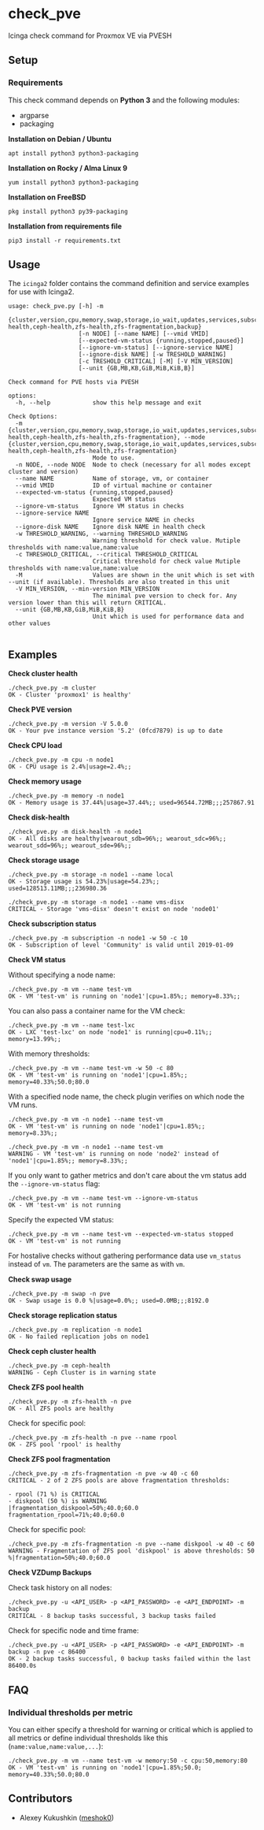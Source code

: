# check_pve
Icinga check command for Proxmox VE via PVESH

## Setup

### Requirements

This check command depends on **Python 3** and the following modules:
 * argparse
 * packaging

**Installation on Debian / Ubuntu**
```
apt install python3 python3-packaging
```

**Installation on Rocky / Alma Linux 9**
```
yum install python3 python3-packaging
```

**Installation on FreeBSD**
```
pkg install python3 py39-packaging
```

**Installation from requirements file**
```
pip3 install -r requirements.txt
```

## Usage

The ``icinga2`` folder contains the command definition and service examples for use with Icinga2.

```
usage: check_pve.py [-h] -m
                    {cluster,version,cpu,memory,swap,storage,io_wait,updates,services,subscription,vm,vm_status,replication,disk-health,ceph-health,zfs-health,zfs-fragmentation,backup}
                    [-n NODE] [--name NAME] [--vmid VMID]
                    [--expected-vm-status {running,stopped,paused}]
                    [--ignore-vm-status] [--ignore-service NAME]
                    [--ignore-disk NAME] [-w TRESHOLD_WARNING]
                    [-c TRESHOLD_CRITICAL] [-M] [-V MIN_VERSION]
                    [--unit {GB,MB,KB,GiB,MiB,KiB,B}]

Check command for PVE hosts via PVESH

options:
  -h, --help            show this help message and exit

Check Options:
  -m {cluster,version,cpu,memory,swap,storage,io_wait,updates,services,subscription,vm,vm_status,replication,disk-health,ceph-health,zfs-health,zfs-fragmentation}, --mode {cluster,version,cpu,memory,swap,storage,io_wait,updates,services,subscription,vm,vm_status,replication,disk-health,ceph-health,zfs-health,zfs-fragmentation}
                        Mode to use.
  -n NODE, --node NODE  Node to check (necessary for all modes except cluster and version)
  --name NAME           Name of storage, vm, or container
  --vmid VMID           ID of virtual machine or container
  --expected-vm-status {running,stopped,paused}
                        Expected VM status
  --ignore-vm-status    Ignore VM status in checks
  --ignore-service NAME
                        Ignore service NAME in checks
  --ignore-disk NAME    Ignore disk NAME in health check
  -w THRESHOLD_WARNING, --warning THRESHOLD_WARNING
                        Warning threshold for check value. Mutiple thresholds with name:value,name:value
  -c THRESHOLD_CRITICAL, --critical THRESHOLD_CRITICAL
                        Critical threshold for check value Mutiple thresholds with name:value,name:value
  -M                    Values are shown in the unit which is set with --unit (if available). Thresholds are also treated in this unit
  -V MIN_VERSION, --min-version MIN_VERSION
                        The minimal pve version to check for. Any version lower than this will return CRITICAL.
  --unit {GB,MB,KB,GiB,MiB,KiB,B}
                        Unit which is used for performance data and other values


```

## Examples

**Check cluster health**
```
./check_pve.py -m cluster
OK - Cluster 'proxmox1' is healthy'
```

**Check PVE version**
```
./check_pve.py -m version -V 5.0.0
OK - Your pve instance version '5.2' (0fcd7879) is up to date
```

**Check CPU load**
```
./check_pve.py -m cpu -n node1
OK - CPU usage is 2.4%|usage=2.4%;;
```

**Check memory usage**
```
./check_pve.py -m memory -n node1
OK - Memory usage is 37.44%|usage=37.44%;; used=96544.72MB;;;257867.91
```

**Check disk-health**
```
./check_pve.py -m disk-health -n node1
OK - All disks are healthy|wearout_sdb=96%;; wearout_sdc=96%;; wearout_sdd=96%;; wearout_sde=96%;;
```

**Check storage usage**
```
./check_pve.py -m storage -n node1 --name local
OK - Storage usage is 54.23%|usage=54.23%;; used=128513.11MB;;;236980.36

./check_pve.py -m storage -n node1 --name vms-disx
CRITICAL - Storage 'vms-disx' doesn't exist on node 'node01'
```

**Check subscription status**
```
./check_pve.py -m subscription -n node1 -w 50 -c 10
OK - Subscription of level 'Community' is valid until 2019-01-09
```

**Check VM status**

Without specifying a node name:
```
./check_pve.py -m vm --name test-vm
OK - VM 'test-vm' is running on 'node1'|cpu=1.85%;; memory=8.33%;;
```

You can also pass a container name for the VM check:
```
./check_pve.py -m vm --name test-lxc
OK - LXC 'test-lxc' on node 'node1' is running|cpu=0.11%;; memory=13.99%;;
```

With memory thresholds:
```
./check_pve.py -m vm --name test-vm -w 50 -c 80
OK - VM 'test-vm' is running on 'node1'|cpu=1.85%;; memory=40.33%;50.0;80.0
```

With a specified node name, the check plugin verifies on which node the VM runs.
```
./check_pve.py -m vm -n node1 --name test-vm
OK - VM 'test-vm' is running on node 'node1'|cpu=1.85%;; memory=8.33%;;

./check_pve.py -m vm -n node1 --name test-vm
WARNING - VM 'test-vm' is running on node 'node2' instead of 'node1'|cpu=1.85%;; memory=8.33%;;
```

If you only want to gather metrics and don't care about the vm status add the ``--ignore-vm-status`` flag:
```
./check_pve.py -m vm --name test-vm --ignore-vm-status
OK - VM 'test-vm' is not running
```

Specify the expected VM status:
```
./check_pve.py -m vm --name test-vm --expected-vm-status stopped
OK - VM 'test-vm' is not running

```

For hostalive checks without gathering performance data use ``vm_status`` instead of ``vm``. The parameters are the same as with ``vm``.

**Check swap usage**
```
./check_pve.py -m swap -n pve
OK - Swap usage is 0.0 %|usage=0.0%;; used=0.0MB;;;8192.0
```

**Check storage replication status**
```
./check_pve.py -m replication -n node1
OK - No failed replication jobs on node1
```

**Check ceph cluster health**
```
./check_pve.py -m ceph-health
WARNING - Ceph Cluster is in warning state
```

**Check ZFS pool health**
```
./check_pve.py -m zfs-health -n pve 
OK - All ZFS pools are healthy
```

Check for specific pool:
```
./check_pve.py -m zfs-health -n pve --name rpool
OK - ZFS pool 'rpool' is healthy
```

**Check ZFS pool fragmentation**
```
./check_pve.py -m zfs-fragmentation -n pve -w 40 -c 60
CRITICAL - 2 of 2 ZFS pools are above fragmentation thresholds:

- rpool (71 %) is CRITICAL
- diskpool (50 %) is WARNING
|fragmentation_diskpool=50%;40.0;60.0 fragmentation_rpool=71%;40.0;60.0

```

Check for specific pool:
```
./check_pve.py -m zfs-fragmentation -n pve --name diskpool -w 40 -c 60
WARNING - Fragmentation of ZFS pool 'diskpool' is above thresholds: 50 %|fragmentation=50%;40.0;60.0
```

**Check VZDump Backups**

Check task history on all nodes:

```
./check_pve.py -u <API_USER> -p <API_PASSWORD> -e <API_ENDPOINT> -m backup
CRITICAL - 8 backup tasks successful, 3 backup tasks failed
```

Check for specific node and time frame:

```
./check_pve.py -u <API_USER> -p <API_PASSWORD> -e <API_ENDPOINT> -m backup -n pve -c 86400
OK - 2 backup tasks successful, 0 backup tasks failed within the last 86400.0s
```

## FAQ

### Individual thresholds per metric

You can either specify a threshold for warning or critical which is applied to all metrics or define individual thresholds like this (`name:value,name:value,...`):

```
./check_pve.py -m vm --name test-vm -w memory:50 -c cpu:50,memory:80
OK - VM 'test-vm' is running on 'node1'|cpu=1.85%;50.0; memory=40.33%;50.0;80.0
```

## Contributors

* Alexey Kukushkin ([meshok0](https://github.com/meshok0))
